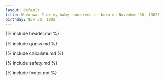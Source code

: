 ```yaml
---
layout: default
title: When was I or my baby conceived if born on November 30, 1902?
birthday: Nov 30, 1902
---
```


{% include header.md %}

{% include guess.md %}

{% include calculate.md %}

{% include safety.md %}

{% include footer.md %}



